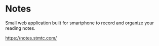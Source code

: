 # Notes

Small web application built for smartphone to record and organize your reading notes.

https://notes.stmtc.com/